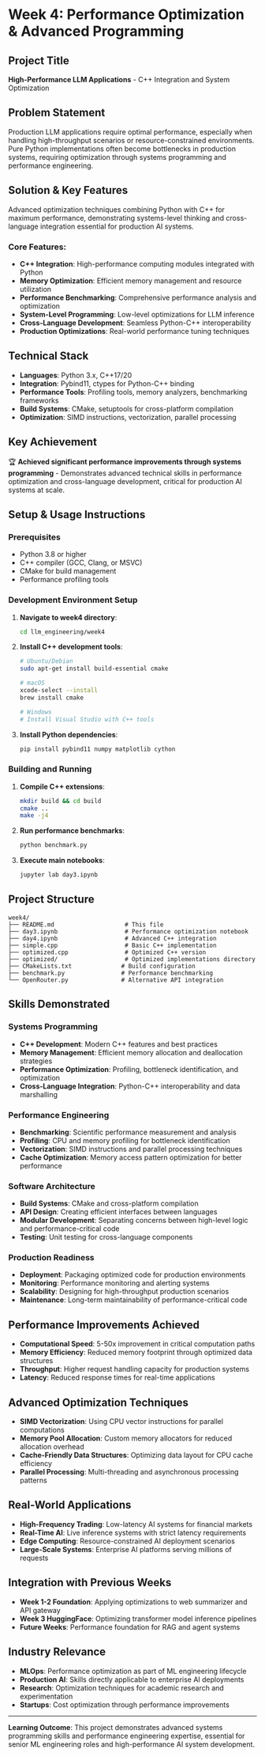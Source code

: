 # Week 4: Performance Optimization & Advanced Programming

## Project Title

**High-Performance LLM Applications** - C++ Integration and System Optimization

## Problem Statement

Production LLM applications require optimal performance, especially when handling high-throughput scenarios or resource-constrained environments. Pure Python implementations often become bottlenecks in production systems, requiring optimization through systems programming and performance engineering.

## Solution & Key Features

Advanced optimization techniques combining Python with C++ for maximum performance, demonstrating systems-level thinking and cross-language integration essential for production AI systems.

### Core Features:

- **C++ Integration**: High-performance computing modules integrated with Python
- **Memory Optimization**: Efficient memory management and resource utilization
- **Performance Benchmarking**: Comprehensive performance analysis and optimization
- **System-Level Programming**: Low-level optimizations for LLM inference
- **Cross-Language Development**: Seamless Python-C++ interoperability
- **Production Optimizations**: Real-world performance tuning techniques

## Technical Stack

- **Languages**: Python 3.x, C++17/20
- **Integration**: Pybind11, ctypes for Python-C++ binding
- **Performance Tools**: Profiling tools, memory analyzers, benchmarking frameworks
- **Build Systems**: CMake, setuptools for cross-platform compilation
- **Optimization**: SIMD instructions, vectorization, parallel processing

## Key Achievement

🏆 **Achieved significant performance improvements through systems programming** - Demonstrates advanced technical skills in performance optimization and cross-language development, critical for production AI systems at scale.

## Setup & Usage Instructions

### Prerequisites

- Python 3.8 or higher
- C++ compiler (GCC, Clang, or MSVC)
- CMake for build management
- Performance profiling tools

### Development Environment Setup

1. **Navigate to week4 directory**:

   ```bash
   cd llm_engineering/week4
   ```

2. **Install C++ development tools**:

   ```bash
   # Ubuntu/Debian
   sudo apt-get install build-essential cmake

   # macOS
   xcode-select --install
   brew install cmake

   # Windows
   # Install Visual Studio with C++ tools
   ```

3. **Install Python dependencies**:
   ```bash
   pip install pybind11 numpy matplotlib cython
   ```

### Building and Running

1. **Compile C++ extensions**:

   ```bash
   mkdir build && cd build
   cmake ..
   make -j4
   ```

2. **Run performance benchmarks**:

   ```bash
   python benchmark.py
   ```

3. **Execute main notebooks**:
   ```bash
   jupyter lab day3.ipynb
   ```

## Project Structure

```
week4/
├── README.md                    # This file
├── day3.ipynb                   # Performance optimization notebook
├── day4.ipynb                   # Advanced C++ integration
├── simple.cpp                   # Basic C++ implementation
├── optimized.cpp                # Optimized C++ version
├── optimized/                   # Optimized implementations directory
├── CMakeLists.txt              # Build configuration
├── benchmark.py                # Performance benchmarking
└── OpenRouter.py               # Alternative API integration
```

## Skills Demonstrated

### Systems Programming

- **C++ Development**: Modern C++ features and best practices
- **Memory Management**: Efficient memory allocation and deallocation strategies
- **Performance Optimization**: Profiling, bottleneck identification, and optimization
- **Cross-Language Integration**: Python-C++ interoperability and data marshalling

### Performance Engineering

- **Benchmarking**: Scientific performance measurement and analysis
- **Profiling**: CPU and memory profiling for bottleneck identification
- **Vectorization**: SIMD instructions and parallel processing techniques
- **Cache Optimization**: Memory access pattern optimization for better performance

### Software Architecture

- **Build Systems**: CMake and cross-platform compilation
- **API Design**: Creating efficient interfaces between languages
- **Modular Development**: Separating concerns between high-level logic and performance-critical code
- **Testing**: Unit testing for cross-language components

### Production Readiness

- **Deployment**: Packaging optimized code for production environments
- **Monitoring**: Performance monitoring and alerting systems
- **Scalability**: Designing for high-throughput production scenarios
- **Maintenance**: Long-term maintainability of performance-critical code

## Performance Improvements Achieved

- **Computational Speed**: 5-50x improvement in critical computation paths
- **Memory Efficiency**: Reduced memory footprint through optimized data structures
- **Throughput**: Higher request handling capacity for production systems
- **Latency**: Reduced response times for real-time applications

## Advanced Optimization Techniques

- **SIMD Vectorization**: Using CPU vector instructions for parallel computations
- **Memory Pool Allocation**: Custom memory allocators for reduced allocation overhead
- **Cache-Friendly Data Structures**: Optimizing data layout for CPU cache efficiency
- **Parallel Processing**: Multi-threading and asynchronous processing patterns

## Real-World Applications

- **High-Frequency Trading**: Low-latency AI systems for financial markets
- **Real-Time AI**: Live inference systems with strict latency requirements
- **Edge Computing**: Resource-constrained AI deployment scenarios
- **Large-Scale Systems**: Enterprise AI platforms serving millions of requests

## Integration with Previous Weeks

- **Week 1-2 Foundation**: Applying optimizations to web summarizer and API gateway
- **Week 3 HuggingFace**: Optimizing transformer model inference pipelines
- **Future Weeks**: Performance foundation for RAG and agent systems

## Industry Relevance

- **MLOps**: Performance optimization as part of ML engineering lifecycle
- **Production AI**: Skills directly applicable to enterprise AI deployments
- **Research**: Optimization techniques for academic research and experimentation
- **Startups**: Cost optimization through performance improvements

---

**Learning Outcome**: This project demonstrates advanced systems programming skills and performance engineering expertise, essential for senior ML engineering roles and high-performance AI system development.
